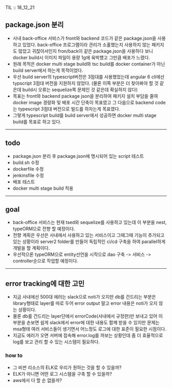 TIL :: 18_12_21
 
## package.json 분리
* 사내 back-office 서비스가 front와 backend 코드가 같은 package.json을 사용하고 있었다. back-office 프로그램이라 관리가 소홀했는지 사용하지 않는 패키지도 많았고 귀찮아서인지 fron/back이 같은 package.json을 사용하다 보니 docker build시 이미지 파일이 용량 1g에 육박헀고 그만큼 배포가 느렸다.
* 원래 목적은 docker multi stage build와 tsc build를 docker container가 아닌 build server에서 하는게 목적이었다.
* 우선 build server의 typescript버전은 3점대를 사용했었는데 angular 6 cli에선 typscript 3점대 버전을 지원하지 않았다. (물론 이쪽 부분은 더 찾아봐야 할 것 같은데 build시 오류는 sequelize쪽 문제인 것 같은데 확실하지 않다)
* 목표는 front와 backend package json을 분리하여 패키지 설치 부담을 줄여 docker image 경량화 및 배포 시간 단축이 목표였고 그 다음으로 backend code는 typescript 3점대 버전으로 빌드를 하자는게 목표였다.
* 그렇게 typescript build를 build server에서 성공하면 docker multi stage build를 목표로 하고 있다.

--- 

## todo
* package.json 분리 후 package.json에 명시되어 있는 script 테스트
* build.sh 수정
* dockerfile 수정
* jenkinsfile 수정
* 배포 테스트
* docker multi stage build 적용

--- 

## goal
* back-office 서비스는 현재 tsed와 sequelize를 사용하고 있는데 이 부분을 nest, typeORM으로 전향 할 예정이다.
* 전향 계획은 우선은 사내에서 사용하고 있는 서비스이고 그때그때 기능이 추가되고 있는 상황이라 server2 folder를 만들어 독립적인 ci/cd 구축을 하여 parallel하게 개발을 할 계획이다.
* 우선적으론 typeORM으로 entity선언을 시작으로 dao 구축 -> 서비스 -> controller순으로 작업할 예정이다.

---

## error tracking에 대한 고민
* 지금 사내에선 500대 에러는 slack으로 noti가 오지만 db를 건드리는 부분은 library형태로 layer를 따로 두어 error output 말고 error 내용은 noti가 오지 않는 상황이다.
* 물론 db를 건드리는 layer단에서 errorCode(사내에서 규정한)만 보내고 있어 이 부분을 손보면 쉽게 slack에서 error에 대한 내용도 함께 받을 수 있지만 문제는 msa형태 여러 서비스들이 생기면서 어느정도 로그에 대한 표준이 필요한 시점이다.
* 지금도 에러가 오면 서버에 접속해 error.log를 까보는 상황인데 좀 더 효율적으로 log를 보고 관리 할 수 있는 시스템이 필요하다.

### how to
* 그 비싼 리소스의 ELK로 우리가 원하는 것을 할 수 있을까?
* ELK가 아니면 어떤 로그 시스템을 구축 할 수 있을까?
* aws에서 다 할 순 없을까?

